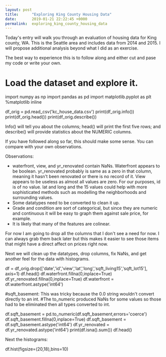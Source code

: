 ```yaml
---
layout: post
title:      "Exploring King County Housing Data"
date:       2019-01-21 22:22:45 +0000
permalink:  exploring_king_county_housing_data
---
```


Today's entry will walk you through an evaluation of housing data for King county, WA. This is the Seattle area and includes data from 2014 and 2015. I will propose additional analysis beyond what I did as an exercise.

The best way to experience this is to follow along and either cut and pase my code or write your own.

# Load the dataset and explore it.

import numpy as np
import pandas as pd
import matplotlib.pyplot as plt
%matplotlib inline

df_orig = pd.read_csv('kc_house_data.csv')
print(df_orig.info())
print(df_orig.head())
print(df_orig.describe())

Info() will tell you about the columns; head() will print the first five rows; and describe() will provide statistics about the NUMERIC columns.

If you have followed along so far, this should make some sense. You can compare with your own observations.

Observations:
* waterfront, view, and yr_renovated contain NaNs. Waterfront appears to be boolean. yr_renovated probably is same as a zero in that column, meaning it hasn't been renovated or there is no record of it. View appears to be useless as almost all values are zero. For our purposes, id is of no value. lat and long and the 15 values could help with more sophisticated methods such as modelling the neighborhoods and surrounding values.
* Some datatypes need to be converted to clean it up.
* Grade and condition are sort of categorical, but since they are numeric and continuous it will be easy to graph them against sale price, for example.
* It is likely that many of the features are colinear.

For now I am going to drop all the columns that I don't see a need for now. I can always grab them back later but this makes it easier to see those items that might have a direct affect on prices right now.

Next we will clean up the datatypes, drop columns, fix NaNs, and get another feel for the data with histograms.

df = df_orig.drop(['date','id','view','lat','long','sqft_living15','sqft_lot15'], axis=1)
df.head()
df.waterfront.fillna(0,inplace=True)
df.yr_renovated.fillna(0,inplace=True)
df.waterfront = df.waterfront.astype('int64')

#sqft_basement: This was tricky because the 0.0 string wouldn't convert directly to an int. 
#The to_numeric produced NaNs for some values so those had to be eliminated then all types converted to int.

df.sqft_basement = pd.to_numeric(df.sqft_basement,errors='coerce')
df.sqft_basement.fillna(0,inplace=True)
df.sqft_basement = df.sqft_basement.astype('int64')
df.yr_renovated = df.yr_renovated.astype('int64')
print(df.isna().sum())
df.head()

Next the histograms:

df.hist(figsize=(20,18),bins=10)


